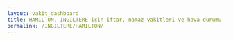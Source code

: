 ```yaml
---
layout: vakit_dashboard
title: HAMILTON, INGILTERE için iftar, namaz vakitleri ve hava durumu - ilçe/eyalet seç
permalink: /INGILTERE/HAMILTON/
---
```


<script type="text/javascript">
  var GLOBAL_COUNTRY = 'INGILTERE';
  var GLOBAL_CITY = 'HAMILTON';
  var GLOBAL_STATE = '';
  var lat = 72;
  var lon = 21;
</script>
